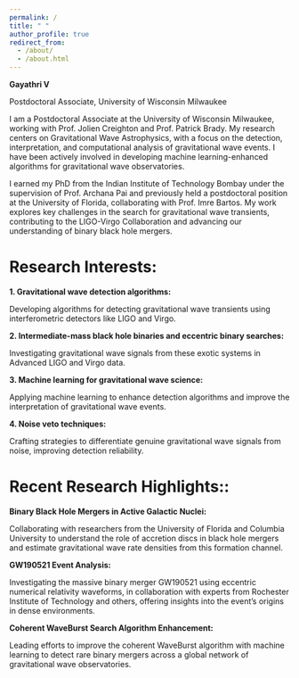 ```yaml
---
permalink: /
title: " "
author_profile: true
redirect_from: 
  - /about/
  - /about.html
---
```

**Gayathri V**

Postdoctoral Associate, University of Wisconsin Milwaukee

I am a Postdoctoral Associate at the University of Wisconsin Milwaukee, working with Prof. Jolien Creighton and Prof. Patrick Brady. My research centers on Gravitational Wave Astrophysics, with a focus on the detection, interpretation, and computational analysis of gravitational wave events. I have been actively involved in developing machine learning-enhanced algorithms for gravitational wave observatories.

I earned my PhD from the Indian Institute of Technology Bombay under the supervision of Prof. Archana Pai and previously held a postdoctoral position at the University of Florida, collaborating with Prof. Imre Bartos. My work explores key challenges in the search for gravitational wave transients, contributing to the LIGO-Virgo Collaboration and advancing our understanding of binary black hole mergers.

Research Interests:
======
**1. Gravitational wave detection algorithms:**

   Developing algorithms for detecting gravitational wave transients using interferometric detectors like LIGO and Virgo.

**2. Intermediate-mass black hole binaries and eccentric binary searches:**

   Investigating gravitational wave signals from these exotic systems in Advanced LIGO and Virgo data.

**3. Machine learning for gravitational wave science:**

   Applying machine learning to enhance detection algorithms and improve the interpretation of gravitational wave events.

**4. Noise veto techniques:**

   Crafting strategies to differentiate genuine gravitational wave signals from noise, improving detection reliability.

Recent Research Highlights::
======
**Binary Black Hole Mergers in Active Galactic Nuclei:**

Collaborating with researchers from the University of Florida and Columbia University to understand the role of accretion discs in black hole mergers and estimate gravitational wave rate densities from this formation channel.

**GW190521 Event Analysis:**

Investigating the massive binary merger GW190521 using eccentric numerical relativity waveforms, in collaboration with experts from Rochester Institute of Technology and others, offering insights into the event’s origins in dense environments.

**Coherent WaveBurst Search Algorithm Enhancement:**

Leading efforts to improve the coherent WaveBurst algorithm with machine learning to detect rare binary mergers across a global network of gravitational wave observatories.


